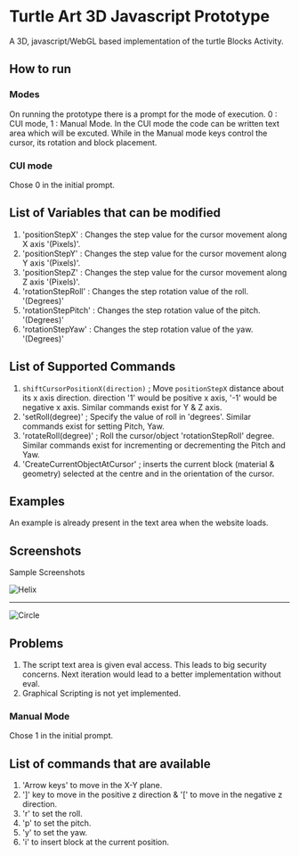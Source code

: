 Turtle Art 3D Javascript Prototype
==================================

A 3D, javascript/WebGL based implementation of the turtle Blocks Activity.

How to run
----------

### Modes

On running the prototype there is a prompt for the mode of execution. 0 : CUI mode, 1 : Manual Mode. In the CUI mode the code can be written text area which will be excuted. While in the Manual mode keys control the cursor, its rotation and block placement.

### CUI mode

Chose 0 in the initial prompt.

List of Variables that can be modified
---------------------------------------
1. 'positionStepX' : Changes the step value for the cursor movement along X axis '(Pixels)'.
1. 'positionStepY' : Changes the step value for the cursor movement along Y axis '(Pixels)'.
1. 'positionStepZ' : Changes the step value for the cursor movement along Z axis '(Pixels)'.
1. 'rotationStepRoll' : Changes the step rotation value of the roll. '(Degrees)' 
1. 'rotationStepPitch' : Changes the step rotation value of the pitch. '(Degrees)' 
1. 'rotationStepYaw' : Changes the step rotation value of the yaw. '(Degrees)' 


List of Supported Commands
--------------------------

1. `shiftCursorPositionX(direction)` ; Move `positionStepX` distance about its x axis direction. direction '1' would be positive x axis, '-1' would be negative x axis. Similar commands exist for Y & Z axis.
1. 'setRoll(degree)' ; Specify the value of roll in 'degrees'. Similar commands exist for setting Pitch, Yaw.
1. 'rotateRoll(degree)' ; Roll the cursor/object 'rotationStepRoll' degree. Similar commands exist for incrementing or decrementing the Pitch and Yaw.
1. 'CreateCurrentObjectAtCursor' ; inserts the current block (material & geometry) selected at the centre and in the orientation of the cursor.

Examples
--------

An example is already present in the text area when the website loads.

Screenshots
-----------

Sample Screenshots

![Helix](http://i.imgur.com/5R0QHVw.png)

---

![Circle](http://i.imgur.com/Ckex45l.png)


Problems
--------

1. The script text area is given eval access. This leads to big security concerns. Next iteration would lead to a better implementation without eval.
1. Graphical Scripting is not yet implemented.

### Manual Mode

Chose 1 in the initial prompt.

List of commands that are available
------------------------------------
1. 'Arrow keys' to move in the X-Y plane.
1. ']' key to move in the positive z direction & '[' to move in the negative z direction.
1. 'r' to set the roll.
1. 'p' to set the pitch.
1. 'y' to set the yaw.
1. 'i' to insert block at the current position.
